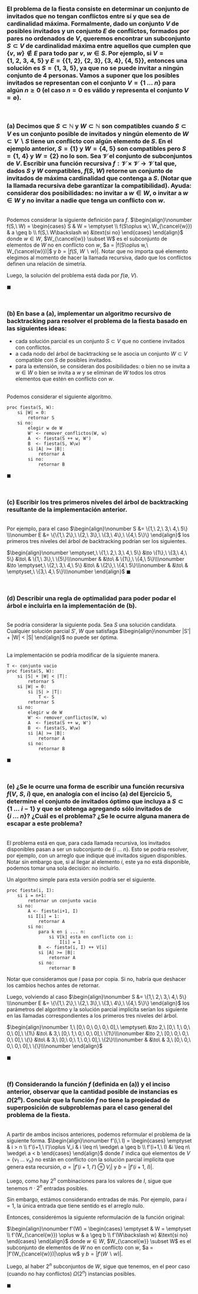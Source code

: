 ### El problema de la fiesta consiste en determinar un conjunto de invitados que no tengan conflictos entre sí y que sea de cardinalidad máxima. Formalmente, dado un conjunto $V$ de posibles invitados y un conjunto $E$ de conflictos, formados por pares no ordenados de $V$, queremos encontrar un subconjunto $S \subset V$ de cardinalidad máxima entre aquellos que cumplen que $\{v,\ w\} \notin E$ para todo par $v,\ w \in S$. Por ejemplo, si $V = \{1,\ 2,\ 3,\ 4,\ 5\}$ y $E = \{\{1,\ 2\},\ \{2,\ 3\},\ \{3,\ 4\},\ \{4,\ 5\}\}$, entonces una solución es $S = \{1,\ 3,\ 5\}$, ya que no se puede invitar a ningún conjunto de $4$ personas. Vamos a suponer que los posibles invitados se representan con el conjunto $V = \{1\ . . .\ n\}$ para algún $n \geq 0$ (el caso $n = 0$ es válido y representa el conjunto $V = \emptyset$).

<br>

### (a) Decimos que $S \subset \mathbb{N}$ y $W \subset \mathbb{N}$ son compatibles cuando $S \subset V$ es un conjunto posible de invitados y ningún elemento de $W \subset V \backslash S$ tiene un conflicto con algún elemento de $S$. En el ejemplo anterior, $S = \{1\}$ y $W = \{4,\ 5\}$ son compatibles pero $S = \{1,\ 4\}$ y $W = \{2\}$ no lo son. Sea $\mathscr{V}$ el conjunto de subconjuntos de $V$. Escribir una función recursiva $f : \mathscr{V} × \mathscr{V} \to \mathscr{V}$ tal que, dados $S$ y $W$ compatibles, $f(S,\ W)$ retorne un conjunto de invitados de máxima cardinalidad que contenga a $S$. (Notar que la llamada recursiva debe garantizar la compatibilidad). Ayuda: considerar dos posibilidades: no invitar a $w \in W$, o invitar a $w \in W$ y no invitar a nadie que tenga un conflicto con $w$.

\
Podemos considerar la siguiente definición para $f$.
$\begin{align}\nonumber
    f(S,\ W) = 
        \begin{cases}
            S & W = \emptyset \\
            f(S\oplus w,\ W_{\cancel{w}}) & a \geq b \\
            f(S,\ W\backslash w) &\text{si no}
        \end{cases}
\end{align}$
donde $w \in W$, $W_{\cancel{w}} \subset W$ es el subconjunto de elementos de $W$ no en conflicto con $w$, $a = |f(S\oplus w,\ W_{\cancel{w}})|$ y $b = |f(S,\ W\backslash w)|$. Notar que no importa qué elemento elegimos al momento de hacer la llamada recursiva, dado que los conflictos definen una relación de simetría.

Luego, la solución del problema está dada por $f(\emptyset,\ V)$.

$\blacksquare$


<br>

### (b) En base a (a), implementar un algoritmo recursivo de backtracking para resolver el problema de la fiesta basado en las siguientes ideas: 

- cada solución parcial es un conjunto $S \subset V$ que no contiene invitados con conflictos. 
- a cada nodo del árbol de backtracking se le asocia un conjunto $W \subset V$ compatible con $S$ de posibles invitados.
- para la extensión, se consideran dos posibilidades: o bien no se invita a $w \in W$ o bien se invita a $w$ y se eliminan de $W$ todos los otros elementos que estén en conflicto con $w$.

\
Podemos considerar el siguiente algoritmo.
```
proc fiesta(S, W):
    si |W| = 0:
        retornar S
    si no:
        elegir w de W
        W' <- remover_conflictos(W, w)
        A  <- fiesta(S ++ w, W')
        B  <- fiesta(S, W\w)
        si |A| >= |B|:
            retornar A
        si no:
            retornar B
```
$\blacksquare$


<br>

### (c) Escribir los tres primeros niveles del árbol de backtracking resultante de la implementación anterior.

\
Por ejemplo, para el caso 
$\begin{align}\nonumber
    S &= \{1,\ 2,\ 3,\ 4,\ 5\} \\\nonumber
    E &= \{\{1,\ 2\},\ \{2,\ 3\},\ \{3,\ 4\},\ \{4,\ 5\}\}
\end{align}$ 
los primeros tres niveles del árbol de backtracking podrían ser los siguientes.

$\begin{align}\nonumber
    \emptyset,\ \{1,\ 2,\ 3,\ 4,\ 5\} 
        &\to \{1\},\ \{3,\ 4,\ 5\}    &\to\ & \{1,\ 3\},\ \{5\}\\\nonumber
        &                            &\to\ & \{1\},\ \{4,\ 5\}\\\nonumber
        &\to \emptyset,\ \{2,\ 3,\ 4,\ 5\} &\to\ & \{2\},\ \{4,\ 5\}\\\nonumber
        &                            &\to\ & \emptyset,\ \{3,\ 4,\ 5\}\\\nonumber
\end{align}$
$\blacksquare$


<br>

### (d) Describir una regla de optimalidad para poder podar el árbol e incluirla en la implementación de (b).

\
Se podría considerar la siguiente poda. Sea $S$ una solución candidata. Cualquier solución parcial $S',\ W$ que satisfaga
$\begin{align}\nonumber
    |S'| + |W| < |S|
\end{align}$
no puede ser óptima.

\
La implementación se podría modificar de la siguiente manera.

```
T <- conjunto vacio
proc fiesta(S, W):
    si |S| + |W| < |T|:
        retornar S
    si |W| = 0:
        si |S| > |T|:
            T <- S
        retornar S
    si no:
        elegir w de W
        W' <- remover_conflictos(W, w)
        A  <- fiesta(S ++ w, W')
        B  <- fiesta(S, W\w)
        si |A| >= |B|:
            retornar A
        si no:
            retornar B
```
$\blacksquare$


<br>

### (e) ¿Se le ocurre una forma de escribir una función recursiva $f(V,\ S,\ i)$ que, en analogía con el inciso (a) del Ejercicio 5, determine el conjunto de invitados óptimo que incluya a $S \subset \{1\ . . .\ i−1\}$ y que se obtenga agregando sólo invitados de $\{i\ . . .\ n\}$? ¿Cuál es el problema? ¿Se le ocurre alguna manera de escapar a este problema?

\
El problema está en que, para cada llamada recursiva, los invitados disponibles pasan a ser un subconjunto de $\{i\ ...\ n\}$. Esto se podría resolver, por ejemplo, con un arreglo que indique qué invitados siguen disponibles. Notar sin embargo que, si al llegar al elemento $i$, este ya no está disponible, podemos tomar una sola decisión: no incluirlo.

Un algoritmo simple para esta versión podría ser el siguiente. 
```
proc fiesta(i, I):
    si i = n+1:
        retornar un conjunto vacio
    si no:
        A <- fiesta(i+1, I)
        si I[i] = 1:
            retornar A 
        si no:
            para k en i ... n:
                si V[k] esta en conflicto con i:
                    I[i] = 1
            B  <- fiesta(i, I) ++ V[i]
            si |A| >= |B|:
                retornar A
            si no:
                retornar B
```
Notar que consideramos que $I$ pasa por copia. Si no, habría que deshacer los cambios hechos antes de retornar.

Luego, volviendo al caso 
$\begin{align}\nonumber
    S &= \{1,\ 2,\ 3,\ 4,\ 5\} \\\nonumber
    E &= \{\{1,\ 2\},\ \{2,\ 3\},\ \{3,\ 4\},\ \{4,\ 5\}\}
\end{align}$ 
los parámetros del algoritmo y la solución parcial implícita serían los siguiente en las llamadas correspondientes a los primeros tres niveles del árbol.

$\begin{align}\nonumber
    1,\ [0,\ 0,\ 0,\ 0,\ 0],\ \emptyset\
        &\to 2,\ [0,\ 1,\ 0,\ 0,\ 0],\ \{1\} &\to\ & 3,\ [0,\ 1,\ 0,\ 0,\ 0],\ \{1\}\\\nonumber
        &\to 2,\ [0,\ 0,\ 0,\ 0,\ 0],\ \{\} &\to\ & 3,\ [0,\ 0,\ 1,\ 0,\ 0],\ \{2\}\\\nonumber
        &                            &\to\ & 3,\ [0,\ 0,\ 0,\ 0,\ 0],\ \{\}\\\nonumber
\end{align}$

$\blacksquare$


<br>

### (f) Considerando la función $f$ (definida en (a)) y el inciso anterior, observar que la cantidad posible de instancias es $\Omega(2^n)$. Concluir que la función $f$ no tiene la propiedad de superposición de subproblemas para el caso general del problema de la fiesta.

\
A partir de ambos incisos anteriores, podemos reformular el problema de la siguiente forma.
$\begin{align}\nonumber
    f'(i,\ I) = 
        \begin{cases}
            \emptyset & i > n \\
            f'(i+1,\ I')\oplus V_i & i \leq n\ \wedge\ a \geq b \\
            f'(i+1,\ I) &i \leq n\ \wedge\ a < b
        \end{cases}
\end{align}$
donde $I'$ indica qué elementos de $V = \{v_1\ ...\ v_n\}$ no están en conflicto con la solución parcial implícita que genera esta recursión, $a = |f'(i+1,\ I')\oplus V_i|$ y $b = |f'(i+1,\ I)|$.

Luego, como hay $2^n$ combinaciones para los valores de $I$, sigue que tenemos $n \cdot 2^n$ entradas posibles. 

Sin embargo, estámos considerando entradas de más. Por ejemplo, para $i=1$, la única entrada que tiene sentido es el arreglo nulo. 

Entonces, considerémos la siguiente reformulación de la función original:

$\begin{align}\nonumber
    f'(W) = 
        \begin{cases}
            \emptyset & W = \emptyset \\
            f'(W_{\cancel{w}}) \oplus w & a \geq b \\
            f'(W\backslash w) &\text{si no}
        \end{cases}
\end{align}$
donde $w \in W$, $W_{\cancel{w}} \subset W$ es el subconjunto de elementos de $W$ no en conflicto con $w$, $a = |f'(W_{\cancel{w}})|\oplus w$ y $b = |f'(W\backslash w)|$. 

Luego, al haber $2^n$ subconjuntos de $W$, sigue que tenemos, en el peor caso (cuando no hay conflictos) $\Omega(2^n)$ instancias posibles. 

$\blacksquare$
